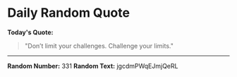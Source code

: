 # Daily Random Quote

**Today's Quote:**
> "Don’t limit your challenges. Challenge your limits."

---

**Random Number:** 331
**Random Text:** jgcdmPWqEJmjQeRL
